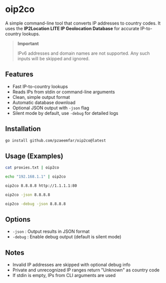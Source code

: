 # oip2co

A simple command-line tool that converts IP addresses to country codes. It uses the **IP2Location LITE IP Geolocation Database** for accurate IP-to-country lookups.

> **Important**
>
> IPv6 addresses and domain names are not supported. Any such inputs will be skipped and ignored.

## Features

* Fast IP-to-country lookups
* Reads IPs from stdin or command-line arguments
* Clean, simple output format
* Automatic database download
* Optional JSON output with `-json` flag
* Silent mode by default, use `-debug` for detailed logs

## Installation

```bash
go install github.com/pzaeemfar/oip2co@latest
```

## Usage (Examples)

```bash
cat proxies.txt | oip2co

echo "192.168.1.1" | oip2co

oip2co 8.8.8.8 http://1.1.1.1:80

oip2co -json 8.8.8.8

oip2co -debug -json 8.8.8.8
```

## Options

* `-json`  : Output results in JSON format
* `-debug` : Enable debug output (default is silent mode)

## Notes

* Invalid IP addresses are skipped with optional debug info
* Private and unrecognized IP ranges return "Unknown" as country code
* If stdin is empty, IPs from CLI arguments are used